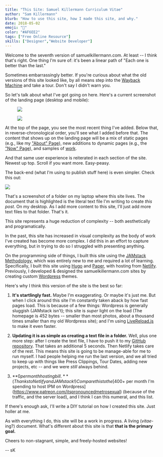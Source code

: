 ```yaml
---
title: "This Site: Samuel Killermann Curriculum Vitae"
author: "Sam Killermann"
blurb: "How to use this site, how I made this site, and why."
date: 2018-05-02
emoji: "📄"
color: "#AF6EE2"
tags: ["Free Online Resource"]
skills: ["Designer","Website Developer"]
---
```

Welcome to the seventh version of samuelkillermann.com. At least -- I think that's right. One thing I'm sure of: it's been a linear path of "Each one is better than the last."

Sometimes embarrassingly better. If you're curious about what the old versions of this site looked like, by all means step into the [Wayback Machine](https://web.archive.org/web/20180309100148/http://www.samuelkillermann.com/) and take a tour. Don't say I didn't warn you.

So let's talk about what I've got going on here. Here's a current screenshot of the landing page (desktop and mobile):

<figure class="work--sample desktop"><img src="/img/work/2018-samuel-killermann-curriculum-vitae-desktop.jpg" class="full-width"></figure>

<figure class="work--sample mobile"><img src="/img/work/2018-samuel-killermann-curriculum-vitae-mobile.jpg" class="full-width"></figure>

At the top of the page, you see the most recent thing I've added. Below that, in reverse-chronological order, you'll see what I added before that. The content that shows up on the landing page will be a mix of static pages (e.g., like my ["About" Page](../../about/)), new additions to dynamic pages (e.g., the ["Now" Page](../../now/)), and samples of [work](../../work/).

And that same user experience is reiterated in each section of the site. Newest up top. Scroll if you want more. Easy-peasy.

The back-end (what I'm using to publish stuff here) is even simpler. Check this out:

<img src="/img/work/2018-samuel-killermann-curriculum-vitae-work-folder.jpg" class="full-width">

That's a screenshot of a folder on my laptop where this site lives. The document that is highlighted is the literal text file I'm writing to create _this post_. On my desktop. As I add more content to this site, I'll just add more text files to that folder. That's it.

This site represents a huge reduction of complexity -- both aesthetically and programatically.

In the past, this site has increased in visual complexity as the body of work I've created has become more complex. I did this in an effort to capture everything, but in trying to do so I struggled with presenting anything.

On the programming side of things, I built this site using the [JAMstack Methodology](https://jamstack.org/), which was entirely new to me and required a lot of learning. Specifically, I built this site using [Hugo](http://gohugo.io) and [Paper](https://themes.gohugo.io/hugo-paper/), with hosting from [Netlify](https://www.netlify.com/). Previously, I developed &amp; designed the samuelkillermann.com sites by creating custom [Wordpress](http://wordpress.org) themes.

Here's why I think this version of the site is the best so far:

1. **It's startlingly fast.** Maybe I'm exaggerating. Or maybe it's just me. But when I click around this site I'm constantly taken aback by how fast pages load. This is because of a few things: Wordpress is generally sluggish (JAMstack isn't); this site is _super_ light on the load (The homepage is 452 bytes -- smaller than most photos, about a thousand times smaller than my old Wordpress site); and I'm using [LiveReload.js](https://github.com/livereload/livereload-js) to make it even faster.

2. **Updating it is as simple as creating a text file in a folder.** Well, plus one more step: after I create the text file, I have to push it to my [GitHub repository](https://github.com/killermann/samuel-killermann-curriculum-vitae). That takes an additional 5 seconds. Then Netlify takes care of the rest. This means this site is going to be manage-able for me to run myself. I had people helping me run the last version, and we all tried to keep up with things like Press Clippings, Tour Dates, adding new projects, etc -- and we were _still_ always behind.

3. **$0 per month hosting bill.** (Thanks to Netlify and JAMstack!) Compare this to the [$400+ per month I'm spending to host IPM on Wordpress](https://www.patreon.com/itspronouncedmetrosexual) (because of the traffic, and the server load), and I think I can this numeral, and this list.

If there's enough ask, I'll write a DIY tutorial on how I created this site. Just holler at me.

As with everything I do, this site will be a work in progress. A living (_vitae_-ing?) document. What's different about this site is that **that is the primary goal.**

Cheers to non-stagnant, simple, and freely-hosted websites!

-- sK
